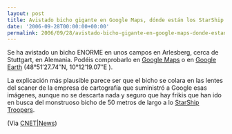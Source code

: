 ```yaml
---
layout: post
title: Avistado bicho gigante en Google Maps, dónde están los StarShip Troopers?!
date: '2006-09-28T00:00:00+00:00'
permalink: 2006/09/28/avistado-bicho-gigante-en-google-maps-donde-estan-los-starship-troopers/
---
```

<a href="http://google.blognewschannel.com/index.php/archives/2006/09/28/google-maps-spots-giant-bug-terrorizing-germany"><img style="float:right; margin:0 0 10px 10px;cursor:pointer; cursor:hand;" src="http://photos1.blogger.com/blogger2/4553/2422/1600/bug.png" border="0" alt="" /></a>Se ha avistado un bicho ENORME en unos campos en Arlesberg, cerca de Stuttgart, en Alemania. Podéis comprobarlo en <a href="http://maps.google.com/maps?ie=UTF8&om=1&z=16&ll=48.856188,10.207908&spn=0.006028,0.017166&t=h">Google Maps</a> o en <a href="http://bbs.keyhole.com/ubb/download.php?Number=398126">Google Earth</a> (48°51′27.74″N, 10°12′19.07″E ).

La explicación más plausible parece ser que el bicho se colara en las lentes del scaner de la empresa de cartografía que suministró a Google esas imágenes, aunque no se descarta nada y seguro que hay frikis que han ido en busca del monstruoso bicho de 50 metros de largo a lo <a href="http://www.imdb.com/title/tt0120201/">StarShip Troopers</a>.

(Vía <a href="http://news.com.com/2061-10786_3-6120603.html?part=rss&tag=6120603&subj=news">CNET|News</a>)
